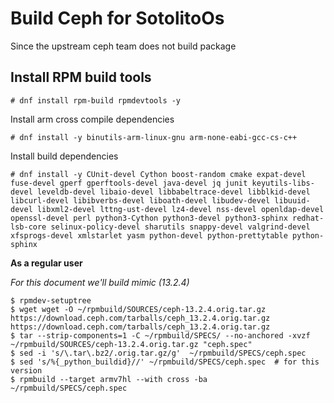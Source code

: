 # Build Ceph for SotolitoOs

Since the upstream ceph team does not build package 

## Install RPM build tools

```
# dnf install rpm-build rpmdevtools -y
```

Install arm cross compile dependencies

```
# dnf install -y binutils-arm-linux-gnu arm-none-eabi-gcc-cs-c++
```

Install build dependencies

```
# dnf install -y CUnit-devel Cython boost-random cmake expat-devel fuse-devel gperf gperftools-devel java-devel jq junit keyutils-libs-devel leveldb-devel libaio-devel libbabeltrace-devel libblkid-devel libcurl-devel libibverbs-devel liboath-devel libudev-devel libuuid-devel libxml2-devel lttng-ust-devel lz4-devel nss-devel openldap-devel openssl-devel perl python3-Cython python3-devel python3-sphinx redhat-lsb-core selinux-policy-devel sharutils snappy-devel valgrind-devel xfsprogs-devel xmlstarlet yasm python-devel python-prettytable python-sphinx
```

**As a regular user**

*For this document we'll build mimic (13.2.4)*

```
$ rpmdev-setuptree
$ wget wget -O ~/rpmbuild/SOURCES/ceph-13.2.4.orig.tar.gz https://download.ceph.com/tarballs/ceph_13.2.4.orig.tar.gz https://download.ceph.com/tarballs/ceph_13.2.4.orig.tar.gz
$ tar --strip-components=1 -C ~/rpmbuild/SPECS/ --no-anchored -xvzf ~/rpmbuild/SOURCES/ceph-13.2.4.orig.tar.gz "ceph.spec"
$ sed -i 's/\.tar\.bz2/.orig.tar.gz/g'  ~/rpmbuild/SPECS/ceph.spec
$ sed 's/%{_python_buildid}//' ~/rpmbuild/SPECS/ceph.spec  # for this version
$ rpmbuild --target armv7hl --with cross -ba ~/rpmbuild/SPECS/ceph.spec
```
